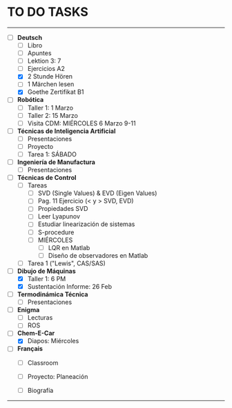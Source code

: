 # TO DO TASKS 


---

- [ ] **Deutsch**
	- [ ] Libro
	- [ ] Apuntes
	- [ ] Lektion 3: 7
	- [ ] Ejercicios A2
	- [x] 2 Stunde Hören
	- [ ] 1 Märchen lesen
	- [x] Goethe Zertifikat B1

- [ ] **Robótica**
	- [ ] Taller 1: 1 Marzo
	- [ ] Taller 2: 15 Marzo
	- [ ] Visita CDM: MIÉRCOLES 6 Marzo 9-11

- [ ] **Técnicas de Inteligencia Artificial**
	- [ ] Presentaciones
	- [ ] Proyecto
	- [ ] Tarea 1: SÁBADO

- [ ] **Ingeniería de Manufactura**
	- [ ] Presentaciones

- [ ] **Técnicas de Control**
	- [ ] Tareas
		- [ ] SVD (Single Values) & EVD (Eigen Values)
		- [ ] Pag. 11 Ejercicio (< y > SVD, EVD)
		- [ ] Propiedades SVD
		- [ ] Leer Lyapunov
		- [ ] Estudiar linearización de sistemas
		- [ ] S-procedure
		- [ ] MIÉRCOLES
			- [ ] LQR en Matlab
			- [ ] Diseño de observadores en Matlab
	- [ ] Tarea 1 ("Lewis", CAS/SAS)

- [ ] **Dibujo de Máquinas**
	- [x] Taller 1: 6 PM
	- [x] Sustentación Informe: 26 Feb

- [ ] **Termodinámica Técnica**
	- [ ] Presentaciones

 - [ ] **Enigma**
	 - [ ] Lecturas
	 - [ ] ROS

- [ ] **Chem-E-Car**
	- [x] Diapos: Miércoles

- [ ]  **Français**
	- [ ] Classroom
	- [ ] Proyecto: Planeación
	- [ ] Biografía



---


